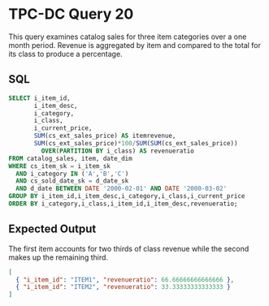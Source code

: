 # TPC-DC Query 20

This query examines catalog sales for three item categories over a one month
period. Revenue is aggregated by item and compared to the total for its class to
produce a percentage.

## SQL
```sql
SELECT i_item_id,
       i_item_desc,
       i_category,
       i_class,
       i_current_price,
       SUM(cs_ext_sales_price) AS itemrevenue,
       SUM(cs_ext_sales_price)*100/SUM(SUM(cs_ext_sales_price))
         OVER(PARTITION BY i_class) AS revenueratio
FROM catalog_sales, item, date_dim
WHERE cs_item_sk = i_item_sk
  AND i_category IN ('A','B','C')
  AND cs_sold_date_sk = d_date_sk
  AND d_date BETWEEN DATE '2000-02-01' AND DATE '2000-03-02'
GROUP BY i_item_id,i_item_desc,i_category,i_class,i_current_price
ORDER BY i_category,i_class,i_item_id,i_item_desc,revenueratio;
```

## Expected Output
The first item accounts for two thirds of class revenue while the second makes
up the remaining third.
```json
[
  { "i_item_id": "ITEM1", "revenueratio": 66.66666666666666 },
  { "i_item_id": "ITEM2", "revenueratio": 33.33333333333333 }
]
```
